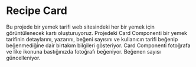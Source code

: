 # Recipe Card

Bu projede bir yemek tarifi web sitesindeki her bir yemek için görüntülenecek kartı oluşturuyoruz. Projedeki Card Componenti bir yemek tarifinin detaylarını, yazarını, beğeni sayısını ve kullanıcın tarifi beğenip beğenmediğine dair birtakım bilgileri gösteriyor. Card Componenti fotoğrafa ve like ikonuna bastığınızda fotoğrafı beğeniyor. Beğenen sayısı güncelleniyor.

